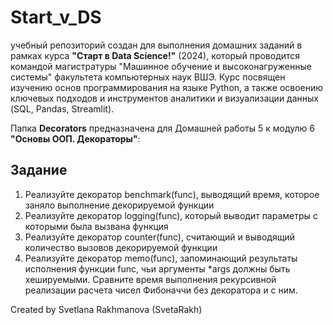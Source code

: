 # Start_v_DS
учебный репозиторий создан для выполнения домашних заданий в рамках курса **"Старт в Data Science!"** (2024), который проводится командой магистратуры "Машинное обучение и высоконагруженные системы" факультета компьютерных наук ВШЭ. Курс посвящен изучению основ программирования на языке Python, а также освоению ключевых подходов и инструментов аналитики и визуализации данных (SQL, Pandas, Streamlit).

Папка **Decorators** предназначена для Домашней работы 5 к модулю 6 **"Основы ООП. Декораторы"**:
## Задание
1. Реализуйте декоратор benchmark(func), выводящий время, которое заняло выполнение декорируемой функции
2. Реализуйте декоратор logging(func), который выводит параметры с которыми была вызвана функция
3. Реализуйте декоратор counter(func), считающий и выводящий количество вызовов декорируемой функции
4. Реализуйте декоратор memo(func), запоминающий результаты исполнения функции func, чьи аргументы *args должны быть хешируемыми. Сравните время выполнения рекурсивной реализации расчета чисел Фибоначчи без декоратора и с ним.


Created by Svetlana Rakhmanova (SvetaRakh)
